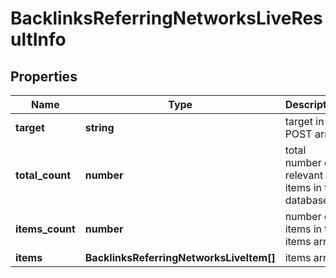 # BacklinksReferringNetworksLiveResultInfo

## Properties

| Name | Type | Description | Notes |
|------------ | ------------- | ------------- | -------------|
**target** | **string** | target in a POST array |[optional]|
**total_count** | **number** | total number of relevant items in the database |[optional]|
**items_count** | **number** | number of items in the items array |[optional]|
**items** | **BacklinksReferringNetworksLiveItem[]** | items array |[optional]|
